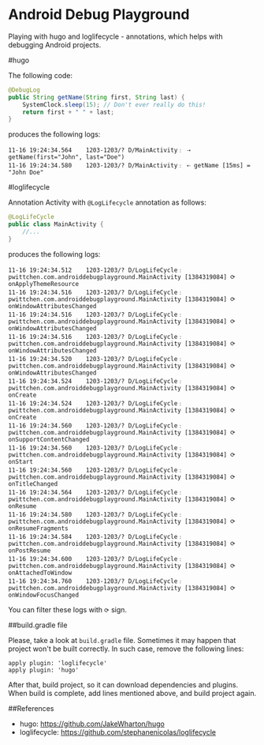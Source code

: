 Android Debug Playground
======================

Playing with hugo and loglifecycle - annotations, which helps with debugging Android projects.

#hugo

The following code:

```java
@DebugLog
public String getName(String first, String last) {
    SystemClock.sleep(15); // Don't ever really do this!
    return first + " " + last;
}
```

produces the following logs:

```
11-16 19:24:34.564    1203-1203/? D/MainActivity﹕ ⇢ getName(first="John", last="Doe")
11-16 19:24:34.580    1203-1203/? D/MainActivity﹕ ⇠ getName [15ms] = "John Doe"
```

#loglifecycle

Annotation Activity with `@LogLifecycle` annotation as follows:

```java
@LogLifeCycle
public class MainActivity {
    //...
}
```

produces the following logs:

```
11-16 19:24:34.512    1203-1203/? D/LogLifeCycle﹕ pwittchen.com.androiddebugplayground.MainActivity [1384319084] ⟳ onApplyThemeResource
11-16 19:24:34.516    1203-1203/? D/LogLifeCycle﹕ pwittchen.com.androiddebugplayground.MainActivity [1384319084] ⟳ onWindowAttributesChanged
11-16 19:24:34.516    1203-1203/? D/LogLifeCycle﹕ pwittchen.com.androiddebugplayground.MainActivity [1384319084] ⟳ onWindowAttributesChanged
11-16 19:24:34.516    1203-1203/? D/LogLifeCycle﹕ pwittchen.com.androiddebugplayground.MainActivity [1384319084] ⟳ onWindowAttributesChanged
11-16 19:24:34.520    1203-1203/? D/LogLifeCycle﹕ pwittchen.com.androiddebugplayground.MainActivity [1384319084] ⟳ onWindowAttributesChanged
11-16 19:24:34.524    1203-1203/? D/LogLifeCycle﹕ pwittchen.com.androiddebugplayground.MainActivity [1384319084] ⟳ onCreate
11-16 19:24:34.524    1203-1203/? D/LogLifeCycle﹕ pwittchen.com.androiddebugplayground.MainActivity [1384319084] ⟳ onCreate
11-16 19:24:34.560    1203-1203/? D/LogLifeCycle﹕ pwittchen.com.androiddebugplayground.MainActivity [1384319084] ⟳ onSupportContentChanged
11-16 19:24:34.560    1203-1203/? D/LogLifeCycle﹕ pwittchen.com.androiddebugplayground.MainActivity [1384319084] ⟳ onStart
11-16 19:24:34.560    1203-1203/? D/LogLifeCycle﹕ pwittchen.com.androiddebugplayground.MainActivity [1384319084] ⟳ onTitleChanged
11-16 19:24:34.564    1203-1203/? D/LogLifeCycle﹕ pwittchen.com.androiddebugplayground.MainActivity [1384319084] ⟳ onResume
11-16 19:24:34.580    1203-1203/? D/LogLifeCycle﹕ pwittchen.com.androiddebugplayground.MainActivity [1384319084] ⟳ onResumeFragments
11-16 19:24:34.584    1203-1203/? D/LogLifeCycle﹕ pwittchen.com.androiddebugplayground.MainActivity [1384319084] ⟳ onPostResume
11-16 19:24:34.600    1203-1203/? D/LogLifeCycle﹕ pwittchen.com.androiddebugplayground.MainActivity [1384319084] ⟳ onAttachedToWindow
11-16 19:24:34.760    1203-1203/? D/LogLifeCycle﹕ pwittchen.com.androiddebugplayground.MainActivity [1384319084] ⟳ onWindowFocusChanged
```

You can filter these logs with `⟳` sign.

##build.gradle file

Please, take a look at `build.gradle` file. Sometimes it may happen that project won't be built correctly. In such case, remove the following lines:

```
apply plugin: 'loglifecycle'
apply plugin: 'hugo'
```

After that, build project, so it can download dependencies and plugins. When build is complete, add lines mentioned above, and build project again.

##References
- hugo: https://github.com/JakeWharton/hugo
- loglifecycle: https://github.com/stephanenicolas/loglifecycle